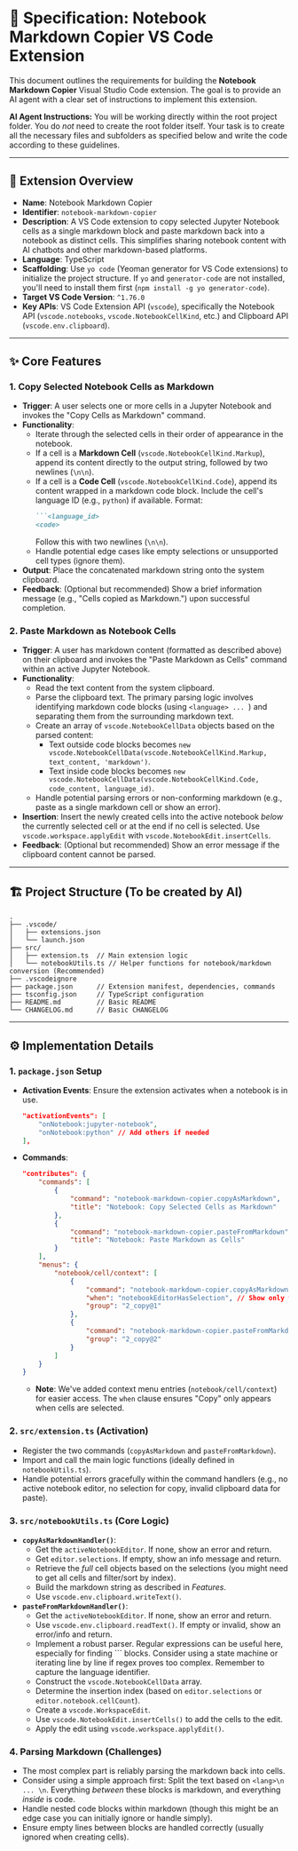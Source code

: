 # 📝 Specification: Notebook Markdown Copier VS Code Extension

This document outlines the requirements for building the **Notebook Markdown Copier** Visual Studio Code extension. The goal is to provide an AI agent with a clear set of instructions to implement this extension.

**AI Agent Instructions:** You will be working directly within the root project folder. You do *not* need to create the root folder itself. Your task is to create all the necessary files and subfolders as specified below and write the code according to these guidelines.

---

## 🎯 Extension Overview

* **Name**: Notebook Markdown Copier
* **Identifier**: `notebook-markdown-copier`
* **Description**: A VS Code extension to copy selected Jupyter Notebook cells as a single markdown block and paste markdown back into a notebook as distinct cells. This simplifies sharing notebook content with AI chatbots and other markdown-based platforms.
* **Language**: TypeScript
* **Scaffolding**: Use `yo code` (Yeoman generator for VS Code extensions) to initialize the project structure. If `yo` and `generator-code` are not installed, you'll need to install them first (`npm install -g yo generator-code`).
* **Target VS Code Version**: `^1.76.0`
* **Key APIs**: VS Code Extension API (`vscode`), specifically the Notebook API (`vscode.notebooks`, `vscode.NotebookCellKind`, etc.) and Clipboard API (`vscode.env.clipboard`).

---

## ✨ Core Features

### 1. Copy Selected Notebook Cells as Markdown

* **Trigger**: A user selects one or more cells in a Jupyter Notebook and invokes the "Copy Cells as Markdown" command.
* **Functionality**:
    * Iterate through the selected cells in their order of appearance in the notebook.
    * If a cell is a **Markdown Cell** (`vscode.NotebookCellKind.Markup`), append its content directly to the output string, followed by two newlines (`\n\n`).
    * If a cell is a **Code Cell** (`vscode.NotebookCellKind.Code`), append its content wrapped in a markdown code block. Include the cell's language ID (e.g., `python`) if available. Format:
        ```markdown
        ```<language_id>
        <code>
        ```
        Follow this with two newlines (`\n\n`).
    * Handle potential edge cases like empty selections or unsupported cell types (ignore them).
* **Output**: Place the concatenated markdown string onto the system clipboard.
* **Feedback**: (Optional but recommended) Show a brief information message (e.g., "Cells copied as Markdown.") upon successful completion.

### 2. Paste Markdown as Notebook Cells

* **Trigger**: A user has markdown content (formatted as described above) on their clipboard and invokes the "Paste Markdown as Cells" command within an active Jupyter Notebook.
* **Functionality**:
    * Read the text content from the system clipboard.
    * Parse the clipboard text. The primary parsing logic involves identifying markdown code blocks (using ```<language> ... ```) and separating them from the surrounding markdown text.
    * Create an array of `vscode.NotebookCellData` objects based on the parsed content:
        * Text outside code blocks becomes `new vscode.NotebookCellData(vscode.NotebookCellKind.Markup, text_content, 'markdown')`.
        * Text inside code blocks becomes `new vscode.NotebookCellData(vscode.NotebookCellKind.Code, code_content, language_id)`.
    * Handle potential parsing errors or non-conforming markdown (e.g., paste as a single markdown cell or show an error).
* **Insertion**: Insert the newly created cells into the active notebook *below* the currently selected cell or at the end if no cell is selected. Use `vscode.workspace.applyEdit` with `vscode.NotebookEdit.insertCells`.
* **Feedback**: (Optional but recommended) Show an error message if the clipboard content cannot be parsed.

---

## 🏗️ Project Structure (To be created by AI)

```
.
├── .vscode/
│   ├── extensions.json
│   └── launch.json
├── src/
│   ├── extension.ts  // Main extension logic
│   └── notebookUtils.ts // Helper functions for notebook/markdown conversion (Recommended)
├── .vscodeignore
├── package.json      // Extension manifest, dependencies, commands
├── tsconfig.json     // TypeScript configuration
├── README.md         // Basic README
└── CHANGELOG.md      // Basic CHANGELOG
```

---

## ⚙️ Implementation Details

### 1. `package.json` Setup

* **Activation Events**: Ensure the extension activates when a notebook is in use.
    ```json
    "activationEvents": [
        "onNotebook:jupyter-notebook",
        "onNotebook:python" // Add others if needed
    ],
    ```
* **Commands**:
    ```json
    "contributes": {
        "commands": [
            {
                "command": "notebook-markdown-copier.copyAsMarkdown",
                "title": "Notebook: Copy Selected Cells as Markdown"
            },
            {
                "command": "notebook-markdown-copier.pasteFromMarkdown",
                "title": "Notebook: Paste Markdown as Cells"
            }
        ],
        "menus": {
            "notebook/cell/context": [
                {
                    "command": "notebook-markdown-copier.copyAsMarkdown",
                    "when": "notebookEditorHasSelection", // Show only when cells are selected
                    "group": "2_copy@1"
                },
                {
                    "command": "notebook-markdown-copier.pasteFromMarkdown",
                    "group": "2_copy@2"
                }
            ]
        }
    }
    ```
    * **Note**: We've added context menu entries (`notebook/cell/context`) for easier access. The `when` clause ensures "Copy" only appears when cells are selected.

### 2. `src/extension.ts` (Activation)

* Register the two commands (`copyAsMarkdown` and `pasteFromMarkdown`).
* Import and call the main logic functions (ideally defined in `notebookUtils.ts`).
* Handle potential errors gracefully within the command handlers (e.g., no active notebook editor, no selection for copy, invalid clipboard data for paste).

### 3. `src/notebookUtils.ts` (Core Logic)

* **`copyAsMarkdownHandler()`**:
    * Get the `activeNotebookEditor`. If none, show an error and return.
    * Get `editor.selections`. If empty, show an info message and return.
    * Retrieve the *full* cell objects based on the selections (you might need to get all cells and filter/sort by index).
    * Build the markdown string as described in *Features*.
    * Use `vscode.env.clipboard.writeText()`.
* **`pasteFromMarkdownHandler()`**:
    * Get the `activeNotebookEditor`. If none, show an error and return.
    * Use `vscode.env.clipboard.readText()`. If empty or invalid, show an error/info and return.
    * Implement a robust parser. Regular expressions can be useful here, especially for finding ``` blocks. Consider using a state machine or iterating line by line if regex proves too complex. Remember to capture the language identifier.
    * Construct the `vscode.NotebookCellData` array.
    * Determine the insertion index (based on `editor.selections` or `editor.notebook.cellCount`).
    * Create a `vscode.WorkspaceEdit`.
    * Use `vscode.NotebookEdit.insertCells()` to add the cells to the edit.
    * Apply the edit using `vscode.workspace.applyEdit()`.

### 4. Parsing Markdown (Challenges)

* The most complex part is reliably parsing the markdown back into cells.
* Consider using a simple approach first: Split the text based on ```<lang>\n ... \n```. Everything *between* these blocks is markdown, and everything *inside* is code.
* Handle nested code blocks within markdown (though this might be an edge case you can initially ignore or handle simply).
* Ensure empty lines between blocks are handled correctly (usually ignored when creating cells).